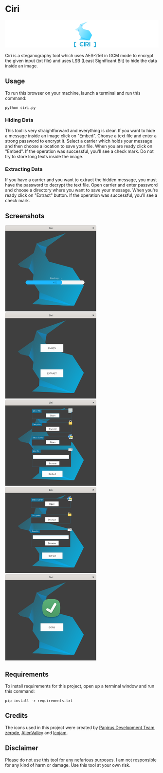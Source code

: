 # Ciri


![Ciri Logo](images/readme_header.png)

Ciri is a steganography tool which uses AES-256 in GCM mode to encrypt the given input (txt file) and uses LSB (Least Significant Bit) to hide the data inside an image.

## Usage

To run this browser on your machine, launch a terminal and run this command:

```
python ciri.py
```

### Hiding Data
This tool is very straightforward and everything is clear. If you want to hide a message inside an image click on "Embed". Choose a text file and enter a strong password to encrypt it. Select a carrier which holds your message and then choose a location to save your file. When you are ready click on "Embed". If the operation was successful, you'll see a check mark. Do not try to store long texts inside the image.

  
### Extracting Data
If you have a carrier and you want to extract the hidden message, you must have the password to decrypt the text file. Open carrier and enter password and choose a directory where you want to save your message. When you're ready click on "Extract" button. If the operation was successful, you'll see a check mark.

## Screenshots

<img src="images/ciri_sc1.png" width="300">
<img src="images/ciri_sc2.png" width="300">
<img src="images/ciri_sc3.png" width="300">
<img src="images/ciri_sc4.png" width="300">
<img src="images/ciri_sc5.png" width="300">


## Requirements

To install requirements for this project, open up a terminal window and run this command:

```
pip install -r requirements.txt	
```

## Credits

The icons used in this project were created by [Papirus Development Team](https://github.com/PapirusDevelopmentTeam), [zerode](http://www.zerode.com/), [AlienValley](http://www.alienvalley.com/) and [Icojam](http://www.icojam.com).

## Disclaimer

Please do not use this tool for any nefarious purposes. I am not responsible for any kind of harm or damage. Use this tool at your own risk.
